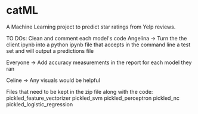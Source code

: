 # catML
A Machine Learning project to predict star ratings from Yelp reviews.

TO DOs:
Clean and comment each model's code
Angelina -> Turn the the client ipynb into a python ipynb file that accepts in the command line a test set and will output a predictions file

Everyone -> Add accuracy measurements in the report for each model they ran

Celine -> Any visuals would be helpful

Files that need to be kept in the zip file along with the code:
pickled_feature_vectorizer
pickled_svm
pickled_perceptron
pickled_nc
pickled_logistic_regression
